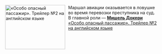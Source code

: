 <!--2025-01-13 11:00:15-->
<div class="yb">
  <div class="rss smaller1 kino_kino"><a href="https://www.kino-teatr.ru/video/45395/" title="«Особо опасный пассажир». Трейлер №2 на английском языке"><img src="https://www.kino-teatr.ru/video/5/9/45395/poster.jpg" width="196" height="147" align="left" hspace="5" style="margin: 0px 10px 0px 5px" alt="«Особо опасный пассажир». Трейлер №2 на английском языке"/></a>Маршал авиации оказывается в ловушке во время перевозки преступника на суд. В главной роли — <a href=https://www.kino-teatr.ru/kino/acter/w/euro/78931/bio/ target=_blank><strong>Мишель Докери</strong></a> <br><a class="light" href="https://www.kino-teatr.ru/video/45395/">«Особо опасный пассажир». Трейлер №2 на английском языке</a></div>
</div>
